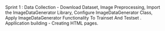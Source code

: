 Sprint 1 :
Data Collection - Download Dataset, Image Preprocessing, Import the ImageDataGenerator Library, Configure ImageDataGenerator Class, Apply ImageDataGenerator Functionality To Trainset And Testset
.
Appllication building - Creating HTML pages.
